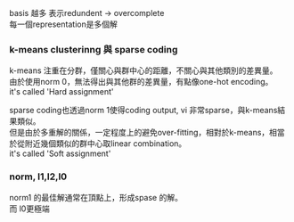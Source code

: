 
basis 越多 表示redundent -> overcomplete </br>
每一個representation是多個解</br>

### k-means clusterinng 與 sparse coding
k-means 注重在分群，僅關心與群中心的距離，不關心與其他類別的差異量。</br>
由於使用norm 0，無法得出與其他群的差異量，有點像one-hot encoding。</br>
it's called 'Hard assignment'</br>

sparse coding也透過norm 1使得coding output, vi 非常sparse，與k-means結果類似。</br>
但是由於多重解的關係，一定程度上的避免over-fitting，相對於k-means，相當於從附近幾個類似的群中心取linear combination。</br>
it's called 'Soft assignment'</br>

### norm, l1,l2,l0 

norm1 的最佳解通常在頂點上，形成spase 的解。</br>
而 l0更極端

